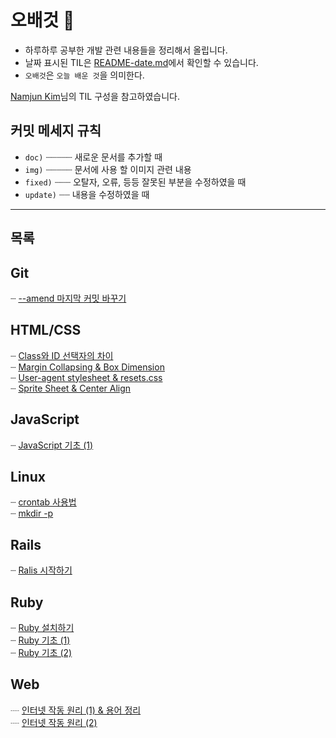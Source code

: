 # 오배것 :pencil:
- 하루하루 공부한 개발 관련 내용들을 정리해서 올립니다.
- 날짜 표시된 TIL은 [README-date.md](./README-date.md)에서 확인할 수 있습니다.
- `오배것`은 `오늘 배운 것`을 의미한다. 

[Namjun Kim](https://github.com/namjunemy/TIL)님의 TIL 구성을 참고하였습니다.

## 커밋 메세지 규칙
- `doc)` ┈┈┈┈┈ 새로운 문서를 추가할 때
- `img)` ┈┈┈┈┈ 문서에 사용 할 이미지 관련 내용
- `fixed)` ┈┈┈ 오탈자, 오류, 등등 잘못된 부분을 수정하였을 때
- `update)` ┈┈ 내용을 수정하였을 때

<hr>

## 목록
## Git <a id="git"></a>
┈ [--amend 마지막 커밋 바꾸기](ttps://github.com/myoiwritescode/TIL/tree/master/Git/2019/08/31.md)<br>

## HTML/CSS <a id="html-css"></a>
┈ [Class와 ID 선택자의 차이](https://github.com/myoiwritescode/TIL/tree/master/Frontend/2019/08/17.md)<br>
┈ [Margin Collapsing & Box Dimension](https://github.com/myoiwritescode/TIL/tree/master/Frontend/2019/08/18.md)<br>
┈ [User-agent stylesheet & resets.css](https://github.com/myoiwritescode/TIL/tree/master/Frontend/2019/08/19.md)<br>
┈ [Sprite Sheet & Center Align](https://github.com/myoiwritescode/TIL/tree/master/Frontend/2019/08/26.md)<br>

## JavaScript <a id="js"></a>
┈ [JavaScript 기초 (1)](https://github.com/myoiwritescode/TIL/tree/master/JavaScript/2019/08/28.md)<br>

## Linux <a id="linux"></a>
┈ [crontab 사용법](https://github.com/myoiwritescode/TIL/tree/master/Linux/2019/08/19.md)<br>
┈ [mkdir -p](https://github.com/myoiwritescode/TIL/tree/master/Linux/2019/08/16.md)<br>

## Rails <a id="rails"></a>
┈ [Ralis 시작하기](https://github.com/myoiwritescode/TIL/tree/master/Rails/2019/08/081619-first-web-app-using-rails.md)<br>

## Ruby <a id="ruby"></a>
┈ [Ruby 설치하기](https://github.com/myoiwritescode/TIL/tree/master/Ruby/2019/08/081619-ruby-basics-1.md)<br>
┈ [Ruby 기초 (1)](https://github.com/myoiwritescode/TIL/blob/master/Ruby/2019/08/082919-installing-ruby.md)<br>
┈ [Ruby 기초 (2)](https://github.com/myoiwritescode/TIL/blob/master/Ruby/2019/08/082919-installing-ruby.md)<br>

## Web <a id="web"></a>
┈ [인터넷 작동 원리 (1) & 용어 정리](https://github.com/myoiwritescode/TIL/tree/master/Web/2019/08/16.md)<br>
┈ [인터넷 작동 원리 (2)](https://github.com/myoiwritescode/TIL/tree/master/Web/2019/08/17.md)<br>

